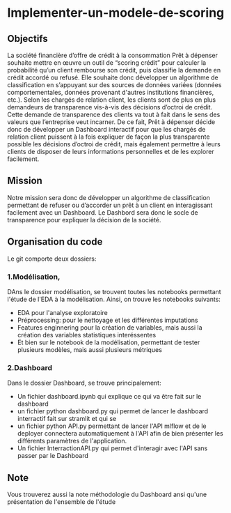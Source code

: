 # Implementer-un-modele-de-scoring

## Objectifs

La société financière d’offre de crédit à la consommation Prêt à dépenser souhaite mettre en œuvre un outil de “scoring crédit” pour calculer la probabilité qu’un client rembourse son crédit, puis classifie la demande en crédit accordé ou refusé. Elle souhaite donc développer un algorithme de classification en s’appuyant sur des sources de données variées (données comportementales, données provenant d'autres institutions financières, etc.).
Selon les chargés de relation client, les clients sont de plus en plus demandeurs de transparence vis-à-vis des décisions d’octroi de crédit. Cette demande de transparence des clients va tout à fait dans le sens des valeurs que l’entreprise veut incarner. De ce fait, Prêt à dépenser décide donc de développer un Dashboard interactif pour que les chargés de relation client puissent à la fois expliquer de façon la plus transparente possible les décisions d’octroi de crédit, mais également permettre à leurs clients de disposer de leurs informations personnelles et de les explorer facilement. 

## Mission

Notre mission sera donc de développer un algorithme de classification permettant de refuser ou d’accorder un prêt à un client en interagissant facilement avec un Dashboard. Le Dashbord sera donc le socle de transparence pour expliquer la décision de la société. 


## Organisation du code
Le git comporte deux dossiers:

### 1.Modélisation,
DAns le dossier modélisation, se trouvent toutes les notebooks permettant l'étude de l'EDA à la modélisation. Ainsi, on trouve les notebooks suivants: 

- EDA pour l'analyse exploratoire
- Préprocessing: pour le nettoyage et les différentes imputations
- Features enginnering pour la création de variables, mais aussi la création des variables statistiques interéssentes
- Et bien sur le notebook de la modélisation, permettant de tester plusieurs modèles, mais aussi plusieurs métriques

### 2.Dashboard
Dans le dossier Dashboard, se trouve principalement: 
- Un fichier dashboard.ipynb qui explique ce qui va être fait sur le dashboard
- un fichier python dashboard.py qui permet de lancer le dashboard interractif fait sur stramlit et qui se 
- un fichier python API.py permettant de lancer l'API mlflow et de le deployer
connectera automatiquement à l'API afin de bien présenter les différents paramètres de l'application.
- Un fichier InterractionAPI.py qui permet d'interagir avec l'API sans passer par le Dashboard

## Note
Vous trouverez aussi la note méthodologie du Dashboard ansi qu'une présentation de l'ensemble de l'étude